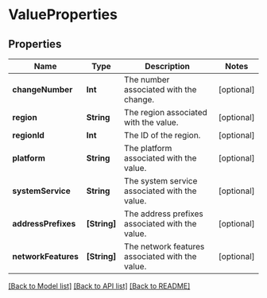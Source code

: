 # ValueProperties

## Properties
Name | Type | Description | Notes
------------ | ------------- | ------------- | -------------
**changeNumber** | **Int** | The number associated with the change. | [optional] 
**region** | **String** | The region associated with the value. | [optional] 
**regionId** | **Int** | The ID of the region. | [optional] 
**platform** | **String** | The platform associated with the value. | [optional] 
**systemService** | **String** | The system service associated with the value. | [optional] 
**addressPrefixes** | **[String]** | The address prefixes associated with the value. | [optional] 
**networkFeatures** | **[String]** | The network features associated with the value. | [optional] 

[[Back to Model list]](../README.md#documentation-for-models) [[Back to API list]](../README.md#documentation-for-api-endpoints) [[Back to README]](../README.md)


